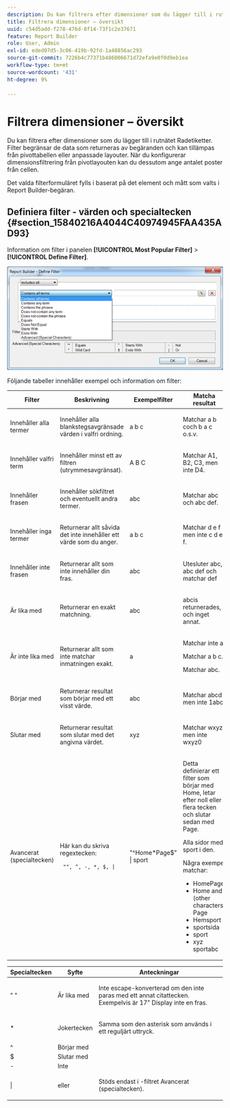 ```yaml
---
description: Du kan filtrera efter dimensioner som du lägger till i rutnätet Radetiketter. Filter begränsar de data som returneras av begäranden och kan tillämpas från pivottabellen eller anpassade layouter. När du konfigurerar dimensionsfiltrering från pivotlayouten kan du dessutom ange antalet poster från cellen.
title: Filtrera dimensioner – översikt
uuid: c54d5add-f278-476d-8f14-73f1c2e37671
feature: Report Builder
role: User, Admin
exl-id: eded07d5-3c06-419b-92fd-1a48856ac293
source-git-commit: 7226b4c77371b486006671d72efa9e0f0d9eb1ea
workflow-type: tm+mt
source-wordcount: '431'
ht-degree: 9%

---
```


# Filtrera dimensioner – översikt

Du kan filtrera efter dimensioner som du lägger till i rutnätet Radetiketter. Filter begränsar de data som returneras av begäranden och kan tillämpas från pivottabellen eller anpassade layouter. När du konfigurerar dimensionsfiltrering från pivotlayouten kan du dessutom ange antalet poster från cellen.

Det valda filterformuläret fylls i baserat på det element och mått som valts i Report Builder-begäran.

## Definiera filter - värden och specialtecken {#section_15840216A4044C40974945FAA435AD93}

Information om filter i panelen **[!UICONTROL Most Popular Filter]** > **[!UICONTROL Define Filter]**.

![](assets/define_filter.png)

Följande tabeller innehåller exempel och information om filter:

<table id="table_8AC3A26FF02143DBA949B30F2A46CF11"> 
 <thead> 
  <tr> 
   <th colname="col1" class="entry"> Filter </th> 
   <th colname="col02" class="entry"> Beskrivning </th> 
   <th colname="col2" class="entry"> Exempelfilter </th> 
   <th colname="col3" class="entry"> Matcha resultat </th> 
  </tr> 
 </thead>
 <tbody> 
  <tr> 
   <td colname="col1"> <p>Innehåller alla termer </p> </td> 
   <td colname="col02"> <p>Innehåller alla blankstegsavgränsade värden i valfri ordning. </p> </td> 
   <td colname="col2"> <p>a b c </p> </td> 
   <td colname="col3"> <p>Matchar <span class="term"> a b c</span>och <span class="term"> b a c</span> o.s.v. </p> </td> 
  </tr> 
  <tr> 
   <td colname="col1"> <p>Innehåller valfri term </p> </td> 
   <td colname="col02"> <p>Innehåller minst ett av filtren (utrymmesavgränsat). </p> </td> 
   <td colname="col2"> <p>A B C </p> </td> 
   <td colname="col3"> <p>Matchar <span class="term"> A1</span>, <span class="term"> B2</span>, <span class="term"> C3</span>, men inte <span class="term"> D4</span>. </p> </td> 
  </tr> 
  <tr> 
   <td colname="col1"> <p>Innehåller frasen </p> </td> 
   <td colname="col02"> <p>Innehåller sökfiltret och eventuellt andra termer. </p> </td> 
   <td colname="col2"> <p>abc </p> </td> 
   <td colname="col3"> <p>Matchar <span class="term"> abc</span> och <span class="term"> abc def</span>. </p> </td> 
  </tr> 
  <tr> 
   <td colname="col1"> <p>Innehåller inga termer </p> </td> 
   <td colname="col02"> <p>Returnerar allt såvida det inte innehåller ett värde som du anger. </p> </td> 
   <td colname="col2"> <p>a b c </p> </td> 
   <td colname="col3"> <p>Matchar <span class="term"> d e f</span> men inte <span class="term"> c d e f</span>. </p> </td> 
  </tr> 
  <tr> 
   <td colname="col1"> <p>Innehåller inte frasen </p> </td> 
   <td colname="col02"> <p>Returnerar allt som inte innehåller din fras. </p> </td> 
   <td colname="col2"> <p>abc </p> </td> 
   <td colname="col3"> <p>Utesluter <span class="term"> abc</span>, <span class="term"> abc def</span> och matchar <span class="term"> def</span> </p> </td> 
  </tr> 
  <tr> 
   <td colname="col1"> <p>Är lika med </p> </td> 
   <td colname="col02"> <p>Returnerar en exakt matchning. </p> </td> 
   <td colname="col2"> <p>abc </p> </td> 
   <td colname="col3"> <p> <span class="term"> abcis </span> returnerades, och inget annat. </p> </td> 
  </tr> 
  <tr> 
   <td colname="col1"> <p>Är inte lika med </p> </td> 
   <td colname="col02"> <p>Returnerar allt som inte matchar inmatningen exakt. </p> </td> 
   <td colname="col2"> <p>a </p> </td> 
   <td colname="col3"> <p>Matchar inte <span class="term"> a</span>. </p> <p>Matchar <span class="term"> a b c</span>. </p> <p>Matchar <span class="term"> abc</span>. </p> </td> 
  </tr> 
  <tr> 
   <td colname="col1"> <p>Börjar med </p> </td> 
   <td colname="col02"> <p>Returnerar resultat som börjar med ett visst värde. </p> </td> 
   <td colname="col2"> <p>abc </p> </td> 
   <td colname="col3"> <p>Matchar <span class="term"> abcd</span> men inte <span class="term"> 1abc</span> </p> </td> 
  </tr> 
  <tr> 
   <td colname="col1"> <p>Slutar med </p> </td> 
   <td colname="col02"> <p>Returnerar resultat som slutar med det angivna värdet. </p> </td> 
   <td colname="col2"> <p>xyz </p> </td> 
   <td colname="col3"> <p>Matchar <span class="term"> wxyz</span> men inte <span class="term"> wxyz0</span> </p> </td> 
  </tr> 
  <tr> 
   <td colname="col1"> <p>Avancerat (specialtecken) </p> </td> 
   <td colname="col02"> <p>Här kan du skriva regextecken: </p> <p> <code> "", ^, -, *, $, | </code> </p> </td> 
   <td colname="col2"> <p>"^Home*Page$" | sport </p> </td> 
   <td colname="col3"> <p> Detta definierar ett filter som börjar med <span class="term"> Home</span>, letar efter noll eller flera tecken och slutar sedan med <span class="term"> Page</span>. </p> <p>Alla sidor med <span class="term"> sport</span> i den. </p> <p>Några exempel matchar: </p> 
    <ul id="ul_72D76C5AFEAF405E8A0E4E3C604D10AE"> 
     <li id="li_4D490059B667450DA8A0103167C7B391">HomePage </li> 
     <li id="li_1351619156274092AEB2771D882AD357">Home and (other characters) Page </li> 
     <li id="li_940EAA99A8CF49308E8471065EB317B1">Hemsport </li> 
     <li id="li_50A895F14A454BE9BF06EE0F07F99B3B">sportsida </li> 
     <li id="li_F3CE0D07941D4C2485D2DE0B73E00677">sport </li> 
     <li id="li_E84C15C061824A5D922D9900392F2996">xyz sportabc </li> 
    </ul> </td> 
  </tr> 
 </tbody> 
</table>

<table id="table_8BBB06C8860745DEA41B39673699DC0F"> 
 <thead> 
  <tr> 
   <th colname="col1" class="entry"> Specialtecken </th> 
   <th colname="col2" class="entry"> Syfte </th> 
   <th colname="col3" class="entry"> Anteckningar </th> 
  </tr> 
 </thead>
 <tbody> 
  <tr> 
   <td colname="col1"> " " </td> 
   <td colname="col2"> Är lika med </td> 
   <td colname="col3"> <p>Inte escape-konverterad om den inte paras med ett annat citattecken. Exempelvis är <span class="term"> 17" Display</span> inte en fras. </p> </td> 
  </tr> 
  <tr> 
   <td colname="col1"> * </td> 
   <td colname="col2"> Jokertecken </td> 
   <td colname="col3"> <p>Samma som den asterisk som används i ett reguljärt uttryck. </p> </td> 
  </tr> 
  <tr> 
   <td colname="col1"> ^ </td> 
   <td colname="col2"> Börjar med </td> 
   <td colname="col3"> </td> 
  </tr> 
  <tr> 
   <td colname="col1"> $ </td> 
   <td colname="col2"> Slutar med </td> 
   <td colname="col3"> </td> 
  </tr> 
  <tr> 
   <td colname="col1"> - </td> 
   <td colname="col2"> Inte </td> 
   <td colname="col3"> </td> 
  </tr> 
  <tr> 
   <td colname="col1"> | </td> 
   <td colname="col2"> eller </td> 
   <td colname="col3"> <p>Stöds endast i <span class="term">-filtret Avancerat (specialtecken)</span>. </p> </td> 
  </tr> 
 </tbody> 
</table>
